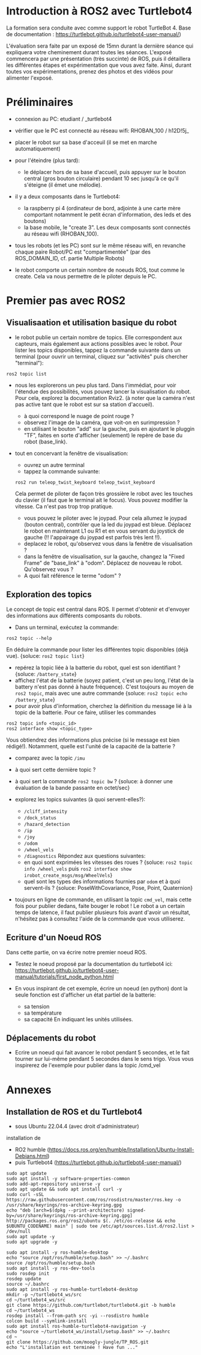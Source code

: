 Introduction à ROS2 avec Turtlebot4
===================================

La formation sera conduite avec comme support le robot TurtleBot 4.
Base de documentation : https://turtlebot.github.io/turtlebot4-user-manual/)

L'évaluation sera faite par un exposé de 15mn durant la dernière séance qui expliquera votre cheminement durant toutes les séances. L'exposé commencera par une présentation (très succinte) de ROS, puis il détaillera les différentes étapes et expérimentation que vous avez faite.
Ainsi, durant toutes vos expérimentations, prenez des photos et des vidéos pour alimenter l'exposé.

# Préliminaires

- connexion au PC: etudiant / _turtlebot4
- vérifier que le PC est connecté au réseau wifi: RHOBAN_100 / h12D!5j_
- placer le robot sur sa base d'acceuil (il se met en marche automatiquement)
- pour l'éteindre (plus tard):
    - le déplacer hors de sa base d'accueil, puis appuyer sur le bouton central (gros bouton circulaire) pendant 10 sec jusqu'à ce qu'il s'éteigne (il émet une mélodie).

- il y a deux composants dans le Turtlebot4: 
  - la raspberry pi 4 (ordinateur de bord, adjointe à une carte mère comportant notamment le petit écran d'information, des leds et des boutons) 
  - la base mobile, le "create 3".
  Les deux composants sont connectés au réseau wifi (RHOBAN_100).

- tous les robots (et les PC) sont sur le même réseau wifi, en revanche chaque paire Robot/PC est "compartimentée" (par des ROS_DOMAIN_ID, cf. partie Multiple Robots) 

- le robot comporte un certain nombre de noeuds ROS, tout comme le create. Cela va nous permettre de le piloter depuis le PC.

# Premier pas avec ROS2

## Visualisaation et utilisation basique du robot

- le robot publie un certain nombre de topics. Elle correspondent aux capteurs, mais également aux actions possibles avec le robot. Pour lister les topics disponibles, tappez la commande suivante dans un terminal (pour ouvrir un terminal, cliquez sur "activités" puis chercher "terminal"):
```
ros2 topic list
```

- nous les explorerons un peu plus tard. Dans l'immédiat, pour voir l'étendue des possibilités, vous pouvez lancer la visualisation du robot. Pour cela, explorez la documentation Rviz2.
(à noter que la caméra n'est pas active tant que le robot est sur sa station d'accueil).
    - à quoi correspond le nuage de point rouge ?
    - observez l'image de la caméra, que voit-on en surimpression ?
    - en utilisant le bouton "add" sur la gauche, puis en ajoutant le pluggin "TF", faites en sorte d'afficher (seulement) le repère de base du robot (base_link).

- tout en concervant la fenêtre de visualisation:
    - ouvrez un autre terminal
    - tappez la commande suivante:
    ``` 
    ros2 run teleop_twist_keyboard teleop_twist_keyboard
    ```
    Cela permet de piloter de façon très grossière le robot avec les touches du clavier (il faut que le terminal ait le focus). Vous pouvez modifier la vitesse. Ca n'est pas trop trop pratique.
    - vous pouvez le piloter avec le joypad. Pour cela allumez le joypad (bouton central), contrôler que la led du joypad est bleue. Déplacez le robot en maintenant L1 ou R1 et en vous servant du joystick de gauche (!! l'appairage du joypad est parfois très lent !!).
    - deplacez le robot, qu'observez vous dans la fenêtre de visualisation ?
    - dans la fenêtre de visualisation, sur la gauche, changez la "Fixed Frame" de "base_link" à "odom". Déplacez de nouveau le robot. Qu'observez vous ?
    - A quoi fait référence le terme "odom" ?

## Exploration des topics

Le concept de topic est central dans ROS. Il permet d'obtenir et d'envoyer des informations aux différents composants du robots.

- Dans un terminal, exécutez la commande:
```
ros2 topic --help
```
En déduire la commande pour lister les différentes topic disponibles (déjà vue).
{soluce: `ros2 topic list`}

- repérez la topic liée à la batterie du robot, quel est son identifiant ?
{soluce: `/battery_state`}
- affichez l'état de la batterie (soyez patient, c'est un peu long, l'état de la battery n'est pas donné à haute fréquence). C'est toujours au moyen de `ros2 topic`, mais avec une autre commande
{soluce: `ros2 topic echo /battery_state`}
- pour avoir plus d'information, cherchez la définition du message lié à la topic de la batterie. Pour ce faire, utiliser les commandes
```
ros2 topic info <topic_id>
ros2 interface show <topic_type>
```
Vous obtiendrez des informations plus précise (si le message est bien rédigé!). Notamment, quelle est l'unité de la capacité de la batterie ?
- comparez avec la topic `/imu`
- à quoi sert cette dernière topic ?
- à quoi sert la commande `ros2 topic bw` ?
{soluce: à donner une évaluation de la bande passante en octet/sec}
- explorez les topics suivantes (à quoi servent-elles?):
    - `/cliff_intensity`
    - `/dock_status`
    - `/hazard_detection`
    - `/ip`
    - `/joy`
    - `/odom`
    - `/wheel_vels`
    - `/diagnostics`
Répondez aux questions suivantes:
    - en quoi sont exprimées les vitesses des roues ?
{soluce: `ros2 topic info /wheel_vels` puis `ros2 interface show irobot_create_msgs/msg/WheelVels`}
    - quel sont les types des informations fournies par `odom` et à quoi servent-ils ?
    {soluce: PoseWithCovariance, Pose, Point, Quaternion}

- toujours en ligne de commande, en utilisant la topic `cmd_vel`, mais cette fois pour publier dedans, faite bouger le robot ! Le robot a un certain temps de latence, il faut publier plusieurs fois avant d'avoir un résultat, n'hésitez pas à consultez l'aide de la commande que vous utiliserez. 

## Ecriture d'un Noeud ROS

Dans cette partie, on va écrire notre premier noeud ROS.

- Testez le noeud proposé par la documentation du turtlebot4 ici:
 https://turtlebot.github.io/turtlebot4-user-manual/tutorials/first_node_python.html

- En vous inspirant de cet exemple, écrire un noeud (en python) dont la seule fonction est d'afficher un état partiel de la batterie:
  - sa tension 
  - sa température
  - sa capacité
  En indiquant les unités utilisées.

## Déplacements du robot

- Ecrire un noeud qui fait avancer le robot pendant 5 secondes, et le fait tourner sur lui-même pendant 5 secondes dans le sens trigo. Vous vous inspirerez de l'exemple pour publier dans la topic /cmd_vel

# Annexes

## Installation de ROS et du Turtlebot4
- sous Ubuntu 22.04.4 (avec droit d'administrateur)

installation de 
- RO2 humble (https://docs.ros.org/en/humble/Installation/Ubuntu-Install-Debians.html)
- puis Turtlebot4 (https://turtlebot.github.io/turtlebot4-user-manual/)
```
sudo apt update
sudo apt install -y software-properties-common
sudo add-apt-repository universe -y
sudo apt update && sudo apt install curl -y
sudo curl -sSL https://raw.githubusercontent.com/ros/rosdistro/master/ros.key -o /usr/share/keyrings/ros-archive-keyring.gpg
echo "deb [arch=$(dpkg --print-architecture) signed-by=/usr/share/keyrings/ros-archive-keyring.gpg] http://packages.ros.org/ros2/ubuntu $(. /etc/os-release && echo $UBUNTU_CODENAME) main" | sudo tee /etc/apt/sources.list.d/ros2.list > /dev/null
sudo apt update -y
sudo apt upgrade -y

sudo apt install -y ros-humble-desktop
echo "source /opt/ros/humble/setup.bash" >> ~/.bashrc
source /opt/ros/humble/setup.bash
sudo apt install -y ros-dev-tools
sudo rosdep init
rosdep update
source ~/.bashrc
sudo apt install -y ros-humble-turtlebot4-desktop
mkdir -p ~/turtlebot4_ws/src
cd ~/turtlebot4_ws/src
git clone https://github.com/turtlebot/turtlebot4.git -b humble
cd ~/turtlebot4_ws
rosdep install --from-path src -yi --rosdistro humble
colcon build --symlink-install
sudo apt install ros-humble-turtlebot4-navigation -y
echo "source ~/turtlebot4_ws/install/setup.bash" >> ~/.bashrc
cd ~
git clone https://github.com/moogly-jungle/TP_ROS.git
echo "L'installation est terminée ! Have fun ..."
```




